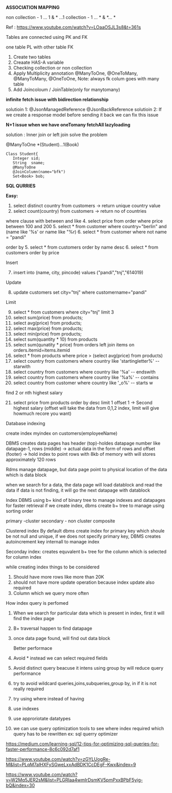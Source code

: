 **ASSOCIATION MAPPING**

 non collection - 1 ... 1 & * ...1
 collection     - 1 ... * & *... *

 Ref : https://www.youtube.com/watch?v=LOaaOSJL3s8&t=361s

Tables are connected using PK and FK

one table PL with other table FK


1. Create two tables
2. Creaate HAS-A variable
3. Checking collection or non collection
4. Apply Multiplicity annotation
   @ManyToOne, @OneToMany, @ManyToMany, @OneToOne,
   Note: always fk colum goes with many table
5. Add Joincoloum / JoinTable(only for manytomany)

**infinite fetch issue with bidirection relationship**

solutioin 1:  @JsonManagedReference @JsonBackReference 
solutioin 2:  If we create a response model before sending it back we can fix this issue

**N+1 issue when we have oneTomany fetchAll lazyloading**

solution :  Inner join or left join solve the problem


@ManyToOne    *(Student)...1(Book)

    Class Student{
       Integer sid;
       String  sname;
       @ManyToOne
       @JoinColumn(name="bfk")
       Set<Book> bob;

     


**SQL QURRIES**

**Easy:**
1. select distinct country from customers  -> return unique country value
2. select count(country) from customers -> return no of countries 

  where clause with between and like
4. select price from order where price between 100 and 200
5. select * from customer where country="berlin" and (name like '%s' or name like "%r)
6. select * from customer where not name = "pandi"


  order by
5. select * from customers order by name desc
6. select * from customers order by price

Insert

7. insert into (name, city, pincode) values ("pandi","tnj","614019)

Update

8. update customers set city="tnj" where customername="pandi"

Limit

9. select * from customers where city="tnj" limit 3
10. select sum(price) from products;
11. select avg(price) from products;
12. select max(price) from products;
13. select min(price) from products;
14. select sum(quantity * 10) from products
15. select sum(qunatity * price) from orders left join items on orders.itemid=items.itemid
16. select * from products where price > (select avg(price) from products)
17. select country from customers where country like 'startingletter%' -- starwith
18. select country from customers where country like '%a' -- endswith
19. select country from customers where country like  '%a%' -- contains
20. select country from customer where country like '_o%' -- starts w

find 2 or nth highest salary

21. select price from products order by desc limit 1 offset 1 -> Second highest salary (offset will take the data from 0,1,2 index, limit will give howmuch recore you want) 



Database indexing

  create index myindex on customers(employeeName)

DBMS creates data pages has header (top)-holdes datapage number like datapage-1, rows (middle) -> actual data in the form of rows and offset (footer) -> hold index to point rows with 8kb of memory
with will stores approximately 120 rows

Rdms manage datapage, but data page point to physical location of the data which is data block

when we search for a data, the data page will load datablock and read the data if data is not finding, it will go the next datapage with datablock

Index
   DBMS using b+ kind of binary tree to manage indexes and datapages for faster retrieval
if we create index, dbms create b+ tree to manage using sorting order

 primary -cluster
 secondary - non cluster
 composite

Clustered index
  By default dbms create index for primary key which shoule be not null and unique, if we does 
not specify primary key, DBMS creates autoincrement key internall to manage index

Seconday index:
  creates equvalent b+ tree for the column which is selected for column index

 while creating index things to be considered
  1. Should have more rows like more than 20K
  2. should not have more update operation because index update also required
  3. Column which we query more often

How index query is perfomed

   1. When we search for particular data which is present in index, first it will find the index page

2. B+ traversal happen to find datapage
3. once data page found, will find out data block 



   Better performace 

1. Avoid * instead we can select required fields
2. Avoid distinct query beacuse it intens using group by will reduce query performance
3. try to avoid wildcard queries,joins,subqueries,group by, in if it is not really required
4. try using where instead of having
5. use indexes
6. use approriotate datatypes
7. we can use query optimization tools to see where index required which query has to be rewritten
ex: sql querry optimizer


https://medium.com/learning-sql/12-tips-for-optimizing-sql-queries-for-faster-performance-8c6c092d7af1



https://www.youtube.com/watch?v=zGYLUogRe-M&list=PLqM7alHXFySGweLxxAdBDK1CcDEgF-Kwx&index=9

https://www.youtube.com/watch?v=W2Mq5JER2sM&list=PLGRIaa4wmIrDsmKV5pmPxxBPbF5yig-bQ&index=30


